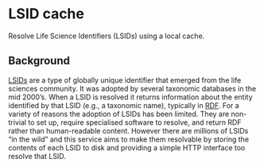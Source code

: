 # LSID cache

Resolve Life Science Identifiers (LSIDs) using a local cache.

## Background 
[LSIDs](https://en.wikipedia.org/wiki/LSID) are a type of globally unique identifier that emerged from the life sciences community. It was adopted by several taxonomic databases in the mid 2000’s. When a LSID is resolved it returns information about the entity identified by that LSID (e.g., a taxonomic name), typically in [RDF](https://en.wikipedia.org/wiki/Resource_Description_Framework). For a variety of reasons the adoption of LSIDs has been limited. They are non-trivial to set up, require specialised software to resolve, and return RDF rather than human-readable content. However there are millions of LSIDs “in the wild” and this service aims to make them resolvable by storing the contents of each LSID to disk and providing a simple HTTP interface too resolve that LSID.


